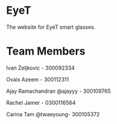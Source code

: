 # EyeT

The website for EyeT smart glasses.

# Team Members

Ivan Zeljkovic - 300092334

Ovais Azeem - 300112311

Ajay Ramachandran @ajayyy - 300109765

Rachel Jamer - 0300116564

Carina Tam @twaeyoung- 300105372
